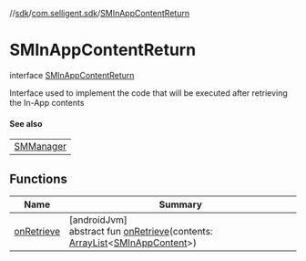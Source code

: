 //[sdk](../../../index.md)/[com.selligent.sdk](../index.md)/[SMInAppContentReturn](index.md)

# SMInAppContentReturn

interface [SMInAppContentReturn](index.md)

Interface used to implement the code that will be executed after retrieving the In-App contents

#### See also

| |
|---|
| [SMManager](../-s-m-manager/get-in-app-contents.md) |

## Functions

| Name | Summary |
|---|---|
| [onRetrieve](on-retrieve.md) | [androidJvm]<br>abstract fun [onRetrieve](on-retrieve.md)(contents: [ArrayList](https://developer.android.com/reference/kotlin/java/util/ArrayList.html)&lt;[SMInAppContent](../-s-m-in-app-content/index.md)&gt;) |
